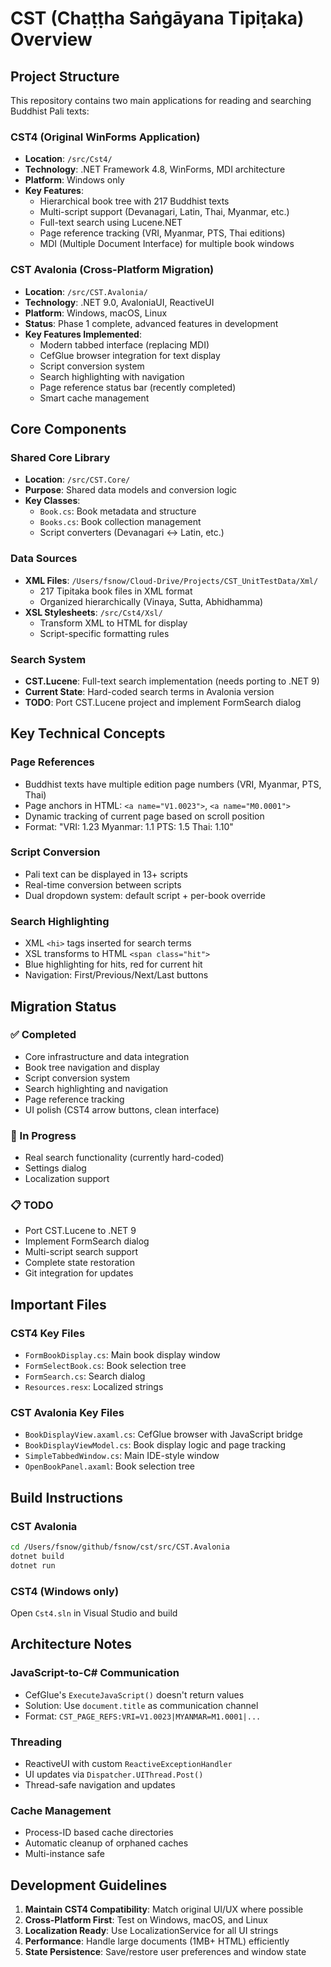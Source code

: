 # CST (Chaṭṭha Saṅgāyana Tipiṭaka) Overview

## Project Structure

This repository contains two main applications for reading and searching Buddhist Pali texts:

### CST4 (Original WinForms Application)
- **Location**: `/src/Cst4/`
- **Technology**: .NET Framework 4.8, WinForms, MDI architecture
- **Platform**: Windows only
- **Key Features**:
  - Hierarchical book tree with 217 Buddhist texts
  - Multi-script support (Devanagari, Latin, Thai, Myanmar, etc.)
  - Full-text search using Lucene.NET
  - Page reference tracking (VRI, Myanmar, PTS, Thai editions)
  - MDI (Multiple Document Interface) for multiple book windows

### CST Avalonia (Cross-Platform Migration)
- **Location**: `/src/CST.Avalonia/`
- **Technology**: .NET 9.0, AvaloniaUI, ReactiveUI
- **Platform**: Windows, macOS, Linux
- **Status**: Phase 1 complete, advanced features in development
- **Key Features Implemented**:
  - Modern tabbed interface (replacing MDI)
  - CefGlue browser integration for text display
  - Script conversion system
  - Search highlighting with navigation
  - Page reference status bar (recently completed)
  - Smart cache management

## Core Components

### Shared Core Library
- **Location**: `/src/CST.Core/`
- **Purpose**: Shared data models and conversion logic
- **Key Classes**:
  - `Book.cs`: Book metadata and structure
  - `Books.cs`: Book collection management
  - Script converters (Devanagari ↔ Latin, etc.)

### Data Sources
- **XML Files**: `/Users/fsnow/Cloud-Drive/Projects/CST_UnitTestData/Xml/`
  - 217 Tipitaka book files in XML format
  - Organized hierarchically (Vinaya, Sutta, Abhidhamma)
- **XSL Stylesheets**: `/src/Cst4/Xsl/`
  - Transform XML to HTML for display
  - Script-specific formatting rules

### Search System
- **CST.Lucene**: Full-text search implementation (needs porting to .NET 9)
- **Current State**: Hard-coded search terms in Avalonia version
- **TODO**: Port CST.Lucene project and implement FormSearch dialog

## Key Technical Concepts

### Page References
- Buddhist texts have multiple edition page numbers (VRI, Myanmar, PTS, Thai)
- Page anchors in HTML: `<a name="V1.0023">`, `<a name="M0.0001">`
- Dynamic tracking of current page based on scroll position
- Format: "VRI: 1.23   Myanmar: 1.1   PTS: 1.5   Thai: 1.10"

### Script Conversion
- Pali text can be displayed in 13+ scripts
- Real-time conversion between scripts
- Dual dropdown system: default script + per-book override

### Search Highlighting
- XML `<hi>` tags inserted for search terms
- XSL transforms to HTML `<span class="hit">`
- Blue highlighting for hits, red for current hit
- Navigation: First/Previous/Next/Last buttons

## Migration Status

### ✅ Completed
- Core infrastructure and data integration
- Book tree navigation and display
- Script conversion system
- Search highlighting and navigation
- Page reference tracking
- UI polish (CST4 arrow buttons, clean interface)

### 🚧 In Progress
- Real search functionality (currently hard-coded)
- Settings dialog
- Localization support

### 📋 TODO
- Port CST.Lucene to .NET 9
- Implement FormSearch dialog
- Multi-script search support
- Complete state restoration
- Git integration for updates

## Important Files

### CST4 Key Files
- `FormBookDisplay.cs`: Main book display window
- `FormSelectBook.cs`: Book selection tree
- `FormSearch.cs`: Search dialog
- `Resources.resx`: Localized strings

### CST Avalonia Key Files
- `BookDisplayView.axaml.cs`: CefGlue browser with JavaScript bridge
- `BookDisplayViewModel.cs`: Book display logic and page tracking
- `SimpleTabbedWindow.cs`: Main IDE-style window
- `OpenBookPanel.axaml`: Book selection tree

## Build Instructions

### CST Avalonia
```bash
cd /Users/fsnow/github/fsnow/cst/src/CST.Avalonia
dotnet build
dotnet run
```

### CST4 (Windows only)
Open `Cst4.sln` in Visual Studio and build

## Architecture Notes

### JavaScript-to-C# Communication
- CefGlue's `ExecuteJavaScript()` doesn't return values
- Solution: Use `document.title` as communication channel
- Format: `CST_PAGE_REFS:VRI=V1.0023|MYANMAR=M1.0001|...`

### Threading
- ReactiveUI with custom `ReactiveExceptionHandler`
- UI updates via `Dispatcher.UIThread.Post()`
- Thread-safe navigation and updates

### Cache Management
- Process-ID based cache directories
- Automatic cleanup of orphaned caches
- Multi-instance safe

## Development Guidelines

1. **Maintain CST4 Compatibility**: Match original UI/UX where possible
2. **Cross-Platform First**: Test on Windows, macOS, and Linux
3. **Localization Ready**: Use LocalizationService for all UI strings
4. **Performance**: Handle large documents (1MB+ HTML) efficiently
5. **State Persistence**: Save/restore user preferences and window state